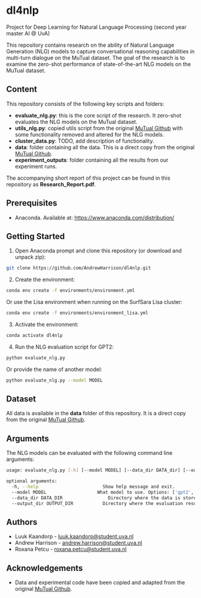 # dl4nlp

Project for Deep Learning for Natural Language Processing (second year master AI @ UvA)

This repository contains research on the ability of Natural Language Generation (NLG) models to capture conversational reasoning capabilities in multi-turn dialogue on the MuTual dataset. The goal of the research is to examine the zero-shot performance of state-of-the-art NLG models on the MuTual dataset.

## Content

This repository consists of the following key scripts and folders:

- **evaluate_nlg.py**: this is the core script of the research. It zero-shot evaluates the NLG models on the MuTual dataset.
- **utils_nlg.py**: copied utils script from the original [MuTual Github](https://github.com/Nealcly/MuTual) with some functionality removed and altered for the NLG models.
- **cluster_data.py**: TODO, add description of functionality.
- **data**: folder containing all the data. This is a direct copy from the original [MuTual Github](https://github.com/Nealcly/MuTual).
- **experiment_outputs**: folder containing all the results from our experiment runs.

The accompanying short report of this project can be found in this repository as **Research_Report.pdf**.

## Prerequisites

- Anaconda. Available at: https://www.anaconda.com/distribution/

## Getting Started

1. Open Anaconda prompt and clone this repository (or download and unpack zip):

```bash
git clone https://github.com/AndrewHarrison/dl4nlp.git
```

2. Create the environment:

```bash
conda env create -f environments/environment.yml
```

Or use the Lisa environment when running on the SurfSara Lisa cluster:

```bash
conda env create -f environments/environment_lisa.yml
```

3. Activate the environment:

```bash
conda activate dl4nlp
```

4. Run the NLG evaluation script for GPT2:

```bash
python evaluate_nlg.py
```

Or provide the name of another model:

```bash
python evaluate_nlg.py --model MODEL
```

## Dataset

All data is available in the **data** folder of this repository. It is a direct copy from the original [MuTual Github](https://github.com/Nealcly/MuTual).

## Arguments

The NLG models can be evaluated with the following command line arguments:

```bash
usage: evaluate_nlg.py [-h] [--model MODEL] [--data_dir DATA_dir] [--output_dir OUTPUT_DIR]

optional arguments:
  -h, --help            			Show help message and exit.
  --model MODEL			          What model to use. Options: ['gpt2', 'bart', 'gpt_neo', 'dialog_gpt', 'xlnet', 'xlprophetnet']. Default is 'gpt2'.
  --data_dir DATA_DIR				  Directory where the data is stored. Default is 'data/mutual'.
  --output_dir OUTPUT_DIR			Directory where the evaluation results are stored as csv files. Default is 'experiment_outputs/'.
```

## Authors

- Luuk Kaandorp - luuk.kaandorp@student.uva.nl
- Andrew Harrison - andrew.harrison@student.uva.nl
- Roxana Petcu - roxana.petcu@student.uva.nl

## Acknowledgements

- Data and experimental code have been copied and adapted from the original [MuTual Github](https://github.com/Nealcly/MuTual).
